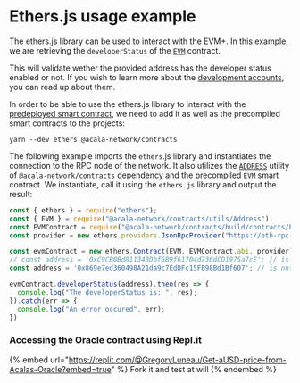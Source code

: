 # Ethers.js usage example

The ethers.js library can be used to interact with the EVM+. In this example, we are retrieving the `developerStatus` of the [`EVM`](../../tutorials/hardhat-tutorials/evm-tutorial.md) contract.

This will validate wether the provided address has the developer status enabled or not. If you wish to learn more about the [development accounts](../development-account/), you can read up about them.

In order to be able to use the ethers.js library to interact with the [predeployed smart contract](broken-reference), we need to add it as well as the precompiled smart contracts to the projects:

```shell
yarn --dev ethers @acala-network/contracts
```

The following example imports the `ethers`.js library and instantiates the connection to the RPC node of the network. It also utilizes the [`ADDRESS`](broken-reference) utility of `@acala-network/contracts` dependency and the precompiled `EVM` smart contract. We instantiate, call it using the `ethers.js` library and output the result:

```typescript
const { ethers } = require("ethers");
const { EVM } = require("@acala-network/contracts/utils/Address");
const EVMContract = require("@acala-network/contracts/build/contracts/EVM.json");
const provider = new ethers.providers.JsonRpcProvider("https://eth-rpc-mandala.aca-staging.network");

const evmContract = new ethers.Contract(EVM, EVMContract.abi, provider);
// const address = '0xC9CB0Bd811343Dbf6B9f61704d736dCD1975a7cE'; // is dev
const address = '0x869e7ed360498A21da9c7EdDFc15FB98Bd1Bf607'; // is not dev

evmContract.developerStatus(address).then(res => {
  console.log("The developerStatus is: ", res);
}).catch(err => {
  console.log("An error occured", err);
})
```

### Accessing the Oracle contract using Repl.it

{% embed url="https://replit.com/@GregoryLuneau/Get-aUSD-price-from-Acalas-Oracle?embed=true" %}
Fork it and test at will
{% endembed %}
